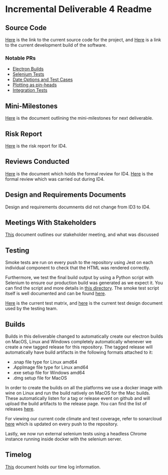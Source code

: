 # Incremental Deliverable 4 Readme

## Source Code

[Here](https://github.com/UniversityOfSaskatchewanCMPT371/term-project-fall2019-team-2/tree/ID4/src) is the link to the current source code for the project, and [Here](https://dev.braunson.me/) is a link to the current development build of the software.

### Notable PRs

- [Electron Builds](https://github.com/UniversityOfSaskatchewanCMPT371/term-project-fall2019-team-2/pull/109)
- [Selenium Tests](https://github.com/UniversityOfSaskatchewanCMPT371/term-project-fall2019-team-2/pull/114)
- [Date Options and Test Cases](https://github.com/UniversityOfSaskatchewanCMPT371/term-project-fall2019-team-2/pull/92)
- [Plotting as pin-heads](https://github.com/UniversityOfSaskatchewanCMPT371/term-project-fall2019-team-2/pull/117)
- [Integration Tests](https://github.com/UniversityOfSaskatchewanCMPT371/term-project-fall2019-team-2/pull/99)

## Mini-Milestones
[Here](https://github.com/UniversityOfSaskatchewanCMPT371/term-project-fall2019-team-2/tree/ID4/documents/ID4/ID4%20Mini%20Milestones.pdf) is the document outlining the mini-milestones for next deliverable.

## Risk Report
[Here](https://github.com/UniversityOfSaskatchewanCMPT371/term-project-fall2019-team-2/tree/ID4/documents/ID4/ID4RiskAnalysis.pdf) is the risk report for ID4.

## Reviews Conducted
[Here](https://github.com/UniversityOfSaskatchewanCMPT371/term-project-fall2019-team-2/tree/ID4/documents/reviews/riskDocReviewID4.pdf) is the document which holds the formal review for ID4. [Here](https://github.com/UniversityOfSaskatchewanCMPT371/term-project-fall2019-team-2/tree/ID4/documents/ID4/eileenCodeReview.pdf.pdf) is the formal review which was carried out during ID4.

## Design and Requirements Documents
Design and requirements documnents did not change from ID3 to ID4.

## Meetings With Stakeholders
[This](https://github.com/UniversityOfSaskatchewanCMPT371/term-project-fall2019-team-2/tree/ID4/documents/meetings/2019_11_17_StakeholderID4%20(1).pdf) document outlines our stakeholder meeting, and what was discussed 

## Testing

Smoke tests are run on every push to the repository using Jest on each individual component to check that 
the HTML was rendered correctly.

Furthermore, we test the final build output by using a Python script with Selenium to ensure our production
build was generated as we expect it. You can find the script and more details in [this directory](https://github.com/UniversityOfSaskatchewanCMPT371/term-project-fall2019-team-2/tree/ID4/scripts). The smoke test script itself is
well documented and can be found [here](https://github.com/UniversityOfSaskatchewanCMPT371/term-project-fall2019-team-2/tree/ID4/scripts/smoke-test.py).

[Here](https://docs.google.com/spreadsheets/d/1ZnNRrXKV4FqdfMf8I6ga-5IDUYAZFbtIXiw5_pEGHTY/edit#gid=0) is the current test matrix, and [here](https://docs.google.com/document/d/1rNxqIHSwTNACn8huHzSecRMWONxPcy9TrRf6I3TA6Ww/edit) is the current test design document used by the testing team.

## Builds

Builds in this deliverable changed to automatically create our electron builds on MacOS, Linux and Windows
completely automatically whenever we create a new tagged release for this repository. The tagged release will
automatically have build artifacts in the following formats attached to it:

- .snap file type for Linux amd64
- .AppImage file type for Linux amd64
- .exe setup file for Windows amd64
- .dmg setup file for MacOS

In order to create the builds on all the platforms we use a docker image with wine on Linux and run the build
natively on MacOS for the Mac builds. These automatically listen for a tag or release event on github and will
upload the build artifacts to the release page. You can find the list of releases [here](https://github.com/UniversityOfSaskatchewanCMPT371/term-project-fall2019-team-2/releases).

For viewing our current code climate and test coverage, refer to sonarcloud [here](https://sonarcloud.io/dashboard?id=cmpt371-team2) which is updated on every push to the repository.

Lastly, we now run external selenium tests using a headless Chrome instance running inside docker with the
selenium server. 

## Timelog

[This](https://docs.google.com/spreadsheets/d/1NQE-0Cl15hqOMuEmQf0g8BnSgYWp-6AZVLhdm_tuwbE/edit#gid=688492208) document holds our time log information.

